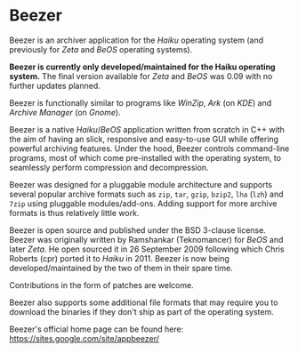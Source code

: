 # Beezer

Beezer is an archiver application for the _Haiku_ operating system (and previously for _Zeta_ and _BeOS_ operating systems).

**Beezer is currently only developed/maintained for the Haiku operating system.** The final version available for _Zeta_ and _BeOS_ was 0.09 with no further updates planned.

Beezer is functionally similar to programs like _WinZip_, _Ark_ (on _KDE_) and _Archive Manager_ (on _Gnome_).

Beezer is a native _Haiku_/_BeOS_ application written from scratch in C++ with the aim of having an slick, responsive and easy-to-use GUI while offering powerful archiving features. Under the hood, Beezer controls command-line programs, most of which come pre-installed with the operating system, to seamlessly perform compression and decompression.

Beezer was designed for a pluggable module architecture and supports several popular archive formats such as `zip`, `tar`, `gzip`, `bzip2`, `lha` (`lzh`) and `7zip` using pluggable modules/add-ons. Adding support for more archive formats is thus relatively little work.

Beezer is open source and published under the BSD 3-clause license. Beezer was originally written by Ramshankar (Teknomancer) for _BeOS_ and later _Zeta_. He open sourced it in 26 September 2009 following which Chris Roberts (cpr) ported it to _Haiku_ in 2011. Beezer is now being developed/maintained by the two of them in their spare time.

Contributions in the form of patches are welcome.

Beezer also supports some additional file formats that may require you to download the binaries if they don't ship as part of the operating system.

Beezer's official home page can be found here: https://sites.google.com/site/appbeezer/
